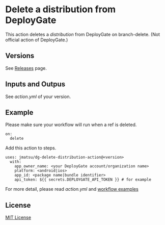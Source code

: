 # Delete a distribution from DeployGate

This action deletes a *distribution* from DeployGate on branch-delete. (Not official action of DeployGate.)

## Versions

See [Releases](https://github.com/jmatsu/dg-delete-distribution-action/releases) page.

## Inputs and Outpus

See *action.yml* of your version.

## Example

Please make sure your workflow will run when a ref is deleted.

```
on:
  delete
```

Add this action to steps.

```
uses: jmatsu/dg-delete-distribution-action@<version>
  with:
    app_owner_name: <your DeployGate account/organization name>
    platform: <android|ios>
    app_id: <package name|bundle identifier>
    api_token: ${{ secrets.DEPLOYGATE_API_TOKEN }} # for example
```

For more detail, please read *action.yml* and [workflow examples](.github/workflows)

## License

[MIT License](LICENSE)
